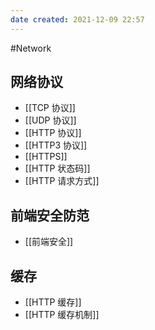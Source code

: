 ```yaml
---
date created: 2021-12-09 22:57
---
```


#Network

## 网络协议

- [[TCP 协议]]
- [[UDP 协议]]
- [[HTTP 协议]]
- [[HTTP3 协议]]
- [[HTTPS]]
- [[HTTP 状态码]]
- [[HTTP 请求方式]]

## 前端安全防范

- [[前端安全]]

## 缓存

- [[HTTP 缓存]]
- [[HTTP 缓存机制]]
